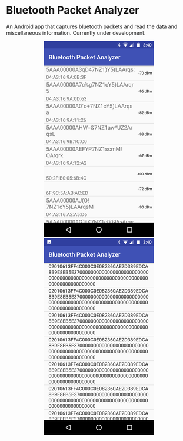 # Bluetooth Packet Analyzer
An Android app that captures bluetooth packets and read the data and miscellaneous information. Currently under development.

<p align="center">
  <img src="https://github.com/daichimae/bluetooth-packet-analyzer/blob/master/screenshots/screenshot1.png" alt="Screenshot of device scanning" width="300">
  <img src="https://github.com/daichimae/bluetooth-packet-analyzer/blob/master/screenshots/screenshot2.png" alt="Screenshot of data reading" width="300">
</p>
